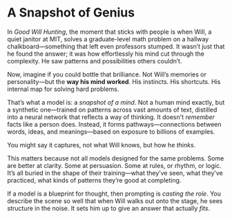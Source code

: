 # A Snapshot of Genius

In *Good Will Hunting*, the moment that sticks with people is when Will, a quiet janitor at MIT, solves a graduate-level math problem on a hallway chalkboard—something that left even professors stumped. It wasn’t just that he found the answer; it was how effortlessly his mind cut through the complexity. He saw patterns and possibilities others couldn’t.

Now, imagine if you could bottle that brilliance. Not Will’s memories or personality—but the **way his mind worked**. His instincts. His shortcuts. His internal map for solving hard problems.

That’s what a model is: a *snapshot of a mind*. Not a human mind exactly, but a synthetic one—trained on patterns across vast amounts of text, distilled into a neural network that reflects a way of thinking. It doesn't *remember* facts like a person does. Instead, it forms pathways—connections between words, ideas, and meanings—based on exposure to billions of examples.

You might say it captures, not what Will knows, but how he *thinks*.

This matters because not all models designed for the same problems. Some are better at clarity. Some at persuasion. Some at rules, or rhythm, or logic. It’s all buried in the shape of their training—what they’ve seen, what they’ve practiced, what kinds of patterns they’re good at completing.

If a model is a blueprint for thought, then prompting is *casting the role*. You describe the scene so well that when Will walks out onto the stage, he sees structure in the noise.  It sets him up to give an answer that actually *fits*.
